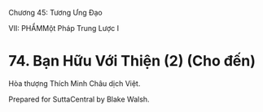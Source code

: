  

Chương 45: Tương Ưng Ðạo

VII: PHẨMMột Pháp Trung Lược I

# 74\. Bạn Hữu Với Thiện (2) (Cho đến)

Hòa thượng Thích Minh Châu dịch Việt.

Prepared for SuttaCentral by Blake Walsh.